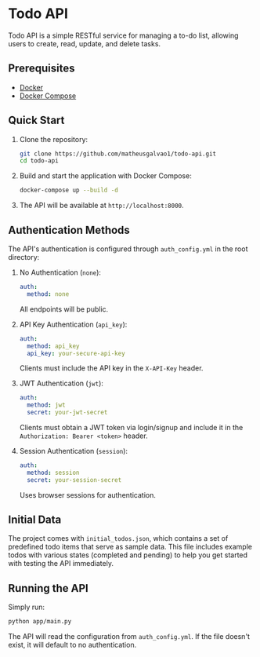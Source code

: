 # Todo API

Todo API is a simple RESTful service for managing a to-do list, allowing users to create, read, update, and delete tasks.

## Prerequisites

- [Docker](https://www.docker.com/get-started)  
- [Docker Compose](https://docs.docker.com/compose/)

## Quick Start

1. Clone the repository:

   ```bash
   git clone https://github.com/matheusgalvao1/todo-api.git
   cd todo-api
   ```

2. Build and start the application with Docker Compose:

   ```bash
   docker-compose up --build -d
   ```

3. The API will be available at `http://localhost:8000`.

## Authentication Methods

The API's authentication is configured through `auth_config.yml` in the root directory:

1. No Authentication (`none`):
   ```yaml
   auth:
     method: none
   ```
   All endpoints will be public.

2. API Key Authentication (`api_key`):
   ```yaml
   auth:
     method: api_key
     api_key: your-secure-api-key
   ```
   Clients must include the API key in the `X-API-Key` header.

3. JWT Authentication (`jwt`):
   ```yaml
   auth:
     method: jwt
     secret: your-jwt-secret
   ```
   Clients must obtain a JWT token via login/signup and include it in the `Authorization: Bearer <token>` header.

4. Session Authentication (`session`):
   ```yaml
   auth:
     method: session
     secret: your-session-secret
   ```
   Uses browser sessions for authentication.

## Initial Data

The project comes with `initial_todos.json`, which contains a set of predefined todo items that serve as sample data. This file includes example todos with various states (completed and pending) to help you get started with testing the API immediately.

## Running the API

Simply run:
```bash
python app/main.py
```

The API will read the configuration from `auth_config.yml`. If the file doesn't exist, it will default to no authentication.
